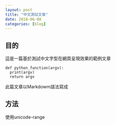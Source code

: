 ```yaml
---
layout: post
title: "中文測試文章"
date: 2018-06-08
categories: [blog]
---
```


## 目的
這是一篇基於測試<!--more-->中文字型在網頁呈現效果的範例文章
```
def python_function(argv):
  print(argv)
  return argv
```
此篇文章以Markdowm語法寫成
## 方法
使用unicode-range